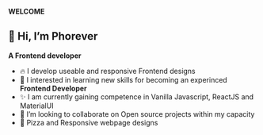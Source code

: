 **WELCOME**


## 👋 Hi, I’m Phorever

  **A Frontend developer**
  
  
- 🔥 I develop useable and responsive Frontend designs 
- 🌱 I interested in learning new skills for becoming an experinced **Frontend Developer**
- ✨ I am currently gaining competence in Vanilla Javascript, ReactJS and MaterialUI
- 💞️ I’m looking to collaborate on Open source projects within my capacity
- 🍕  Pizza and Responsive webpage designs

<!---
Pho-ever/Pho-ever is a ✨ special ✨ repository because its `README.md` (this file) appears on your GitHub profile.
You can click the Preview link to take a look at your changes.
--->



